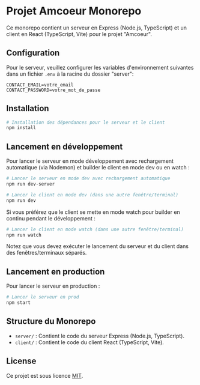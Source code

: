 # Projet Amcoeur Monorepo

Ce monorepo contient un serveur en Express (Node.js, TypeScript) et un client en React (TypeScript, Vite) pour le projet "Amcoeur".

## Configuration

Pour le serveur, veuillez configurer les variables d'environnement suivantes dans un fichier `.env` à la racine du dossier "server":

```plaintext
CONTACT_EMAIL=votre_email
CONTACT_PASSWORD=votre_mot_de_passe
```

## Installation

```bash
# Installation des dépendances pour le serveur et le client
npm install
```

## Lancement en développement

Pour lancer le serveur en mode développement avec rechargement automatique (via Nodemon) et builder le client en mode dev ou en watch :

```bash
# Lancer le serveur en mode dev avec rechargement automatique
npm run dev-server

# Lancer le client en mode dev (dans une autre fenêtre/terminal)
npm run dev
```

Si vous préférez que le client se mette en mode watch pour builder en continu pendant le développement :

```bash
# Lancer le client en mode watch (dans une autre fenêtre/terminal)
npm run watch
```

Notez que vous devez exécuter le lancement du serveur et du client dans des fenêtres/terminaux séparés.

## Lancement en production

Pour lancer le serveur en production :

```bash
# Lancer le serveur en prod
npm start
```

## Structure du Monorepo

- `server/` : Contient le code du serveur Express (Node.js, TypeScript).
- `client/` : Contient le code du client React (TypeScript, Vite).

## License

Ce projet est sous licence [MIT](LICENSE).
